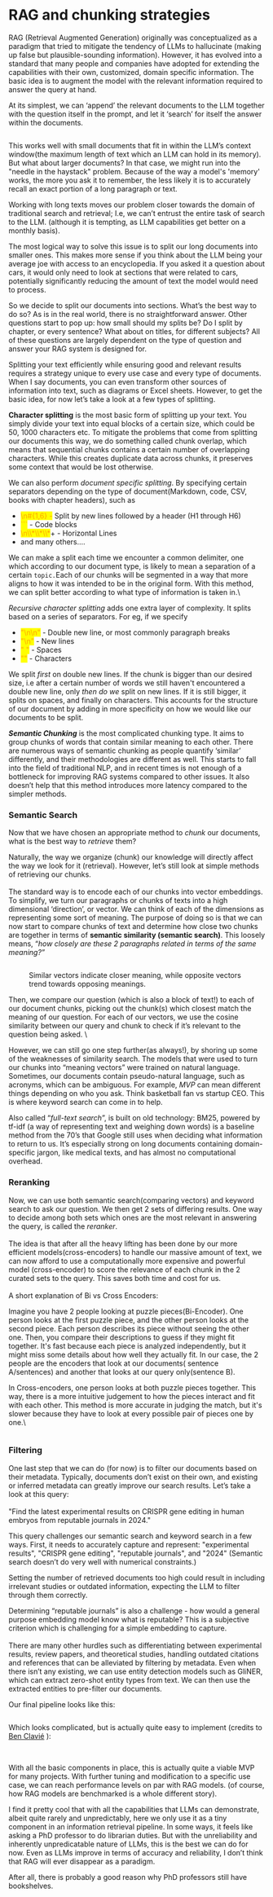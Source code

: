 # RAG and chunking strategies

RAG (Retrieval Augmented Generation) originally was conceptualized as a paradigm that tried to mitigate the tendency of LLMs to hallucinate (making up false but plausible-sounding information). However, it has evolved into a standard that many people and companies have adopted for extending the capabilities with their own, customized, domain specific information. The basic idea is to augment the model with the relevant information required to answer the query at hand.

At its simplest, we can ‘append’ the relevant documents to the LLM together with the question itself in the prompt, and let it ‘search’ for itself the answer within the documents.

<figure><img src="https://lh7-rt.googleusercontent.com/docsz/AD_4nXd2KDv1hZpIBXdzCOYr9r-UlYfCJ4178orKc-Gdg-7PXs3Xty42rFMjleB1-v5hJV_V2s6SWvDjkbcq4LstJep7GsLs18lDL_V-ADxHEQ6oOOHiIV7yFOhJHfkcRcdh6fM3xiWuCJQo2I0b6TD4VjXnL3YF?key=Q-1Zs9sBWphZrTqHRnzY0w" alt=""><figcaption></figcaption></figure>

This works well with small documents that fit in within the LLM’s context window(the maximum length of text which an LLM can hold in its memory). But what about larger documents? In that case, we might run into the "needle in the haystack" problem. Because of the way a model's 'memory' works, the more you ask it to remember, the less likely it is to accurately recall an exact portion of a long paragraph or text.&#x20;

Working with long texts moves our problem closer towards the domain of traditional search and retrieval; I.e, we can’t entrust the entire task of search to the LLM.  (although it is tempting, as LLM capabilities get better on a monthly basis).

The most logical way to solve this issue is to split our long documents into smaller ones. This makes more sense if you think about the LLM being your average joe with access to an encyclopedia. If you asked it a question about cars, it would only need to look at sections that were related to cars, potentially significantly reducing the amount of text the model would need to process.

So we decide to split our documents into sections. What’s the best way to do so? As is in the real world, there is no straightforward answer. Other questions start to pop up: how small should my splits be? Do I split by chapter, or every sentence? What about on titles, for different subjects? All of these questions are largely dependent on the type of question and answer your RAG system is designed for.&#x20;

Splitting your text efficiently while ensuring good and relevant results requires a strategy unique to every use case and every type of documents. When I say documents, you can even transform other sources of information into text, such as diagrams or Excel sheets. However, to get the basic idea, for now let’s take a look at a few types of splitting.

**Character splitting** is the most basic form of splitting up your text. You simply divide your text into equal blocks of a certain size, which could be 50, 1000 characters etc. To mitigate the problems that come from splitting our documents this way, we do something called chunk overlap, which means that sequential chunks contains a certain number of overlapping characters. While this creates duplicate data across chunks, it preserves some context that would be lost otherwise.

We can also perform _document specific splitting_. By specifying certain separators depending on the type of document(Markdown, code, CSV, books with chapter headers), such as&#x20;

* <mark style="color:orange;">\n#{1,6} -</mark> Split by new lines followed by a header (H1 through H6)
* <mark style="color:orange;">\`\`\`</mark> - Code blocks
* <mark style="color:orange;">\n\\\\\*\\\\\*\\\\\*</mark>+ - Horizontal Lines
* and many others....&#x20;

We can make a split each time we encounter a common delimiter, one which according to our document type, is likely to mean a separation of a certain `topic.`Each of our chunks will be segmented in a way that more aligns to how it was intended to be in the original form.  With this method, we can split better according to what type of information is taken in.\


_Recursive character splitting_ adds one extra layer of complexity. It splits based on a series of separators. For eg, if we specify&#x20;

* <mark style="color:orange;">"\n\n"</mark> - Double new line, or most commonly paragraph breaks
* <mark style="color:orange;">"\n"</mark> - New lines
* <mark style="color:orange;">" "</mark> - Spaces
* <mark style="color:orange;">""</mark> - Characters

We split _first_ on double new lines. If the chunk is bigger than our desired size, i.e after a certain number of words we still haven't encountered a double new line, only _then do we_ split on new lines. If it is still bigger, it splits on spaces, and finally on characters. This accounts for the structure of our document by adding in more specificity on how we would like our documents to be split.

_**Semantic Chunking**_ is the most complicated chunking type. It aims to group chunks of words that contain similar meaning to each other. There are numerous ways of semantic chunking as people quantify ‘similar’ differently, and their methodologies are different as well. This starts to fall into the field of traditional NLP, and in recent times is not enough of a bottleneck for improving RAG systems compared to other issues. It also doesn’t help that this method introduces more latency compared to the simpler methods.&#x20;

### Semantic Search&#x20;

Now that we have chosen an appropriate method to _chunk_ our documents, what is the best way to _retrieve_ them?&#x20;

Naturally, the way we organize (chunk) our knowledge will directly affect the way we look for it (retrieval). However, let’s still look at simple methods of retrieving our chunks.\
\
The standard way is to encode each of our chunks into vector embeddings. To simplify, we turn our paragraphs or chunks of texts into a high dimensional ‘direction’, or vector. We can think of each of the dimensions as representing some sort of meaning. The purpose of doing so is that we can now start to compare chunks of text and determine how close two chunks are together in terms of **semantic similarity (semantic search)**. This loosely means, “_how closely are these 2 paragraphs related in terms of the same meaning?”_

<figure><img src="https://lh7-rt.googleusercontent.com/docsz/AD_4nXfVNPWdsPGS-WXLqeCujcH4qrLjkNRp5dw48S99OGBcInaHezDt7yvroIpHtYGWtxDdF1c9gA0K3ZdG3UaOxdRyJGS6jqI50Ep8woTNwBmHRvVlOh1LpZDiArcnO6BjCT_YIslvIcRfcvbl1TYQu946Q9Do?key=Q-1Zs9sBWphZrTqHRnzY0w" alt=""><figcaption><p>Similar vectors indicate closer meaning, while opposite vectors trend towards opposing meanings. </p></figcaption></figure>

Then, we compare our question (which is also a block of text!) to each of our document chunks, picking out the chunk(s) which closest match the meaning of our question. For each of our vectors, we use the cosine similarity between our query and chunk to check if it’s relevant to the question being asked. \


However, we can still go one step further(as always!), by shoring up some of the weaknesses of similarity search. The models that were used to turn our chunks into “meaning vectors” were trained on natural language. Sometimes, our documents contain pseudo-natural language, such as acronyms, which can be ambiguous. For example, _MVP_ can mean different things depending on who you ask. Think basketball fan vs startup CEO. This is where keyword search can come in to help.&#x20;

Also called “_full-text search_”, is built on old technology: BM25, powered by tf-idf (a way of representing text and weighing down words) is a baseline method from the 70’s that Google still uses when deciding what information to return to us. It’s especially strong on long documents containing domain-specific jargon, like medical texts, and has almost no computational overhead.&#x20;

### Reranking&#x20;

Now, we can use both semantic search(comparing vectors) and keyword search to ask our question. We then get 2 sets of differing results. One way to decide among both sets which ones are the most relevant in answering the query, is called the _reranker_.\
\
The idea is that after all the heavy lifting has been done by our more efficient models(cross-encoders) to handle our massive amount of text, we can now afford to use a computationally more expensive and powerful model (cross-encoder) to score the relevance of each chunk in the 2 curated sets to the query. This saves both time and cost for us.\
\
A short explanation of Bi vs Cross Encoders:&#x20;

Imagine you have 2 people looking at puzzle pieces(Bi-Encoder). One person looks at the first puzzle piece, and the other person looks at the second piece. Each person describes its piece without seeing the other one. Then, you compare their descriptions to guess if they might fit together. It's fast because each piece is analyzed independently, but it might miss some details about how well they actually fit. In our case, the 2 people are the encoders that look at our documents( sentence A/sentences) and another that looks at our query only(sentence B).&#x20;

In Cross-encoders, one person looks at both puzzle pieces together. This way, there is a more intuitive judgement to how the pieces interact and fit with each other. This method is more accurate in judging the match, but it's slower because they have to look at every possible pair of pieces one by one.\


<figure><img src="https://lh7-rt.googleusercontent.com/docsz/AD_4nXfG-UXZm98JFmI1pDGEMGgLpMWtW9BbnhTEgrXMeGT4PA3vxw_USSsA3mwSXZ2yyAE24njZxKqcRTv_u6ViQeNtU5VzkMYzd-7GrTw-k_vJeXI-3qYv6N6nDHmTZO14Y0wULXfJfmiUawntKFdqzWkh5PAn?key=Q-1Zs9sBWphZrTqHRnzY0w" alt=""><figcaption></figcaption></figure>

### Filtering&#x20;

One last step that we can do (for now) is to filter our documents based on their metadata. Typically, documents don’t exist on their own, and existing or inferred metadata can greatly improve our search results. Let’s take a look at this query:\
\
"Find the latest experimental results on CRISPR gene editing in human embryos from reputable journals in 2024."

This query challenges our semantic search and keyword search in a few ways. First, it needs to accurately capture and represent: "experimental results", "CRISPR gene editing", "reputable journals", and "2024" (Semantic search doesn’t do very well with numerical constraints.)&#x20;

Setting the number of retrieved documents too high could result in including irrelevant studies or outdated information, expecting the LLM to filter through them correctly.

Determining “reputable journals” is also a challenge - how would a general purpose embedding model know what is reputable?  This is a subjective criterion which is challenging for a simple embedding to capture.\
\
There are many other hurdles such as differentiating between experimental results, review papers, and theoretical studies, handling outdated citations and references that can be alleviated by filtering by metadata. Even when there isn’t any existing, we can use entity detection models such as GliNER, which can extract zero-shot entity types from text. We can then use the extracted entities to pre-filter our documents.&#x20;

Our final pipeline looks like this:

<figure><img src="https://lh7-rt.googleusercontent.com/docsz/AD_4nXfLh_mGG5miskfe_ZY-pZ8wLBSV70-BauvAjT4CpRA0Z5yMSSPey3Fmkf0DlyhtkZA77sEMCqM0OKcUQMDNNQTKRJdLQwZaUP10c-LyhR6ceWHOFGIbQwLeN59QGMEzLqIAH18wOfwrBvuvXZVnW1iBqmhC?key=Q-1Zs9sBWphZrTqHRnzY0w" alt=""><figcaption></figcaption></figure>

Which looks complicated, but is actually quite easy to implement (credits to [Ben Clavié](https://x.com/bclavie) ):

<figure><img src="https://lh7-rt.googleusercontent.com/docsz/AD_4nXda5dcHpNxs0S6VQY6Woc2ANESwzWcv1ygIZqC9vhwmx3jAnxHBnGDU10SB8Dt1voChpo3S-5jwcnJJS19kH1BDV8ld7MBar2sb4t9wGQcodGIHuxx9VCccsROjwPpDrHNbsEZhxo8ggT8P1lwaE7PUQLnB?key=Q-1Zs9sBWphZrTqHRnzY0w" alt=""><figcaption></figcaption></figure>

\
With all the basic components in place, this is actually quite a viable MVP for many projects. With further tuning and modification to a specific use case, we can reach performance levels on par with RAG models. (of course, how RAG models are benchmarked is a whole different story).&#x20;



I find it pretty cool that with all the capabilities that LLMs can demonstrate, albeit quite rarely and unpredictably, here we only use it as a tiny component in an information retrieval pipeline. In some ways, it feels like asking a PhD professor to do librarian duties. But with the unreliability and inherently unpredicatable nature of LLMs, this is the best we can do for now. Even as LLMs improve in terms of accuracy and reliability, I don’t think that RAG will ever disappear as a paradigm.&#x20;

After all, there is probably a good reason why PhD professors still have bookshelves.
